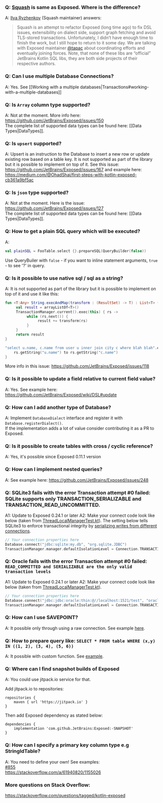 ### Q: [Squash](https://github.com/orangy/squash) is same as Exposed. Where is the difference? 
A: [Ilya Ryzhenkov](https://github.com/orangy/) (Squash maintainer) answers: 
> Squash is an attempt to refactor Exposed (long time ago) to fix DSL issues, extensibility on dialect side, support graph fetching and avoid TLS-stored transactions. Unfortunately, I didn’t have enough time to finish the work, but I still hope to return to it some day. We are talking with Exposed maintainer [@tapac](https://github.com/orangy/) about coordinating efforts and eventually joining forces. Note, that none of these libs are “official” JetBrains Kotlin SQL libs, they are both side projects of their respective authors.

### Q: Can I use multiple Database Connections?

A: Yes. See [[Working with a multiple databases|Transactions#working-with-a-multiple-databases]]

### Q: Is `Array` column type supported?

A: Not at the moment. More info here: https://github.com/JetBrains/Exposed/issues/150  
The complete list of supported data types can be found here: [[Data Types|DataTypes]].

### Q: Is `upsert` supported?

A: Upsert is an instruction to the Database to insert a new row or update existing row based on a table key. It is not supported as part of the library but it is possible to implement on top of it. See this issue: https://github.com/JetBrains/Exposed/issues/167 and example here: https://medium.com/@OhadShai/first-steps-with-kotlin-exposed-cb361a9bf5ac

### Q: Is `json` type supported?

A: Not at the moment. Here is the issue: https://github.com/JetBrains/Exposed/issues/127  
The complete list of supported data types can be found here: [[Data Types|DataTypes]].

### Q: How to get a plain SQL query which will be executed?

A: 
```kotlin
val plainSQL = FooTable.select {}.prepareSQL(QueryBuilder(false)) 
```
Use QueryBuiler with `false` - if you want to inline statement arguments, `true` - to see '?' in query.

### Q: Is it possible to use native sql / sql as a string?

A: It is not supported as part of the library but it is possible to implement on top of it and use it like this:
```kotlin
fun <T:Any> String.execAndMap(transform : (ResultSet) -> T) : List<T> {
     val result = arrayListOf<T>()
     TransactionManager.current().exec(this) { rs ->
          while (rs.next()) {
               result += transform(rs)
          }
     }
     return result
}

"select u.name, c.name from user u inner join city c where blah blah".execAndMap { rs ->
    rs.getString("u.name") to rs.getString("c.name") 
}
```
More info in this issue: https://github.com/JetBrains/Exposed/issues/118

### Q: Is it possible to update a field relative to current field value?

A: Yes. See example here: https://github.com/JetBrains/Exposed/wiki/DSL#update

### Q: How can I add another type of Database?

A: Implement `DatabaseDialect` interface and register it with `Database.registerDialect()`.  
If the implementation adds a lot of value consider contributing it as a PR to Exposed.

### Q: Is it possible to create tables with cross / cyclic reference?

A: Yes, it's possible since Exposed 0.11.1 version

### Q: How can I implement nested queries?

A: See example here: https://github.com/JetBrains/Exposed/issues/248

### Q: SQLite3 fails with the error Transaction attempt #0 failed: SQLite supports only TRANSACTION_SERIALIZABLE and TRANSACTION_READ_UNCOMMITTED.

A1: Update to Exposed 0.24.1 or later
A2: Make your connect code look like below (taken from [ThreadLocalManagerTest.kt](https://github.com/JetBrains/Exposed/blob/4360ae18c708072dfda261742e65b8b56a696adc/src/test/kotlin/org/jetbrains/exposed/sql/tests/shared/ThreadLocalManagerTest.kt#L282-L291)). The setting below tells SQLite3 to enforce transactional integrity by [serializing writes from different connections](https://sqlite.org/isolation.html).
```kotlin
// Your connection properties here
Database.connect("jdbc:sqlite:my.db", "org.sqlite.JDBC")
TransactionManager.manager.defaultIsolationLevel = Connection.TRANSACTION_SERIALIZABLE // Or Connection.TRANSACTION_READ_UNCOMMITTED
```

### Q: Oracle fails with the error Transaction attempt #0 failed: `READ_COMMITTED and SERIALIZABLE are the only valid transaction levels`

A1: Update to Exposed 0.24.1 or later
A2: Make your connect code look like below (taken from [ThreadLocalManagerTest.kt](https://github.com/JetBrains/Exposed/blob/4360ae18c708072dfda261742e65b8b56a696adc/src/test/kotlin/org/jetbrains/exposed/sql/tests/shared/ThreadLocalManagerTest.kt#L282-L291)). 
```kotlin
// Your connection properties here
Database.connect("jdbc:jdbc:oracle:thin:@//localhost:1521/test", "oracle.jdbc.OracleDriver") 
TransactionManager.manager.defaultIsolationLevel = Connection.TRANSACTION_SERIALIZABLE // Or Connection.TRANSACTION_READ_COMMITTED
```


### Q: How can I use SAVEPOINT?
A: It possible only through using a raw connection. See example [here](https://github.com/JetBrains/Exposed/issues/320#issuecomment-394825415).

### Q: How to prepare query like: `SELECT * FROM table WHERE (x,y) IN ((1, 2), (3, 4), (5, 6))`
A: It possible with custom function. See [example](https://github.com/JetBrains/Exposed/issues/373#issuecomment-414123325).

### Q: Where can I find snapshot builds of Exposed
A: You could use jitpack.io service for that. 

Add jitpack.io to repositories:
```
repositories {
    maven { url 'https://jitpack.io' }
}
```
Then add Exposed dependency as stated below:
```
dependencies {
    implementation 'com.github.JetBrains:Exposed:-SNAPSHOT'
}
```

### Q: How can I specify a primary key column type e.g StringIdTable?
A: You need to define your own! See examples:  
[#855](https://github.com/JetBrains/Exposed/issues/855)  
https://stackoverflow.com/a/61940820/1155026

### More questions on Stack Overflow:
https://stackoverflow.com/questions/tagged/kotlin-exposed